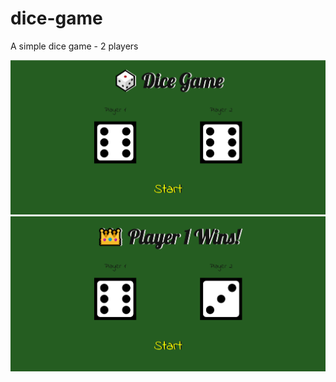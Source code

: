 # dice-game
A simple dice game - 2 players

![alt text](https://github.com/federicopepedev/dice-game/blob/master/images/dice-game.png?raw=true)
![alt text](https://github.com/federicopepedev/dice-game/blob/master/images/dice-game1.png?raw=true)
